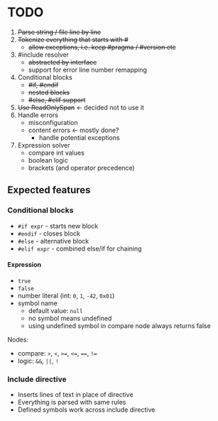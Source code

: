 # TODO

1. ~~Parse string / file line by line~~
2. ~~Tokenize everything that starts with #~~ 
   * ~~allow exceptions, i.e. keep #pragma / #version etc~~
3. #include resolver
   * ~~abstracted by interface~~
   * support for error line number remapping 
4. Conditional blocks
   * ~~#if, #endif~~
   * ~~nested blocks~~
   * ~~#else, #elif support~~
5. ~~Use ReadOnlySpan<char>~~ <- decided not to use it
6. Handle errors
   * misconfiguration
   * content errors <- mostly done?
     * handle potential exceptions
7. Expression solver
   * compare int values
   * boolean logic
   * brackets (and operator precedence)


## Expected features

### Conditional blocks

- `#if expr` - starts new block
- `#endif` - closes block
- `#else` - alternative block
- `#elif expr` - combined else/if for chaining

#### Expression

- `true`
- `false`
- number literal (int: `0`, `1`, `-42`, `0x01`)
- symbol name
  - default value: `null`
  - no symbol means undefined
  - using undefined symbol in compare node always returns false

Nodes:
- compare: `>`, `<`, `>=`, `<=`, `==`, `!=`
- logic: `&&`, `||`, `!`

### Include directive

- Inserts lines of text in place of directive
- Everything is parsed with same rules
- Defined symbols work across include directive